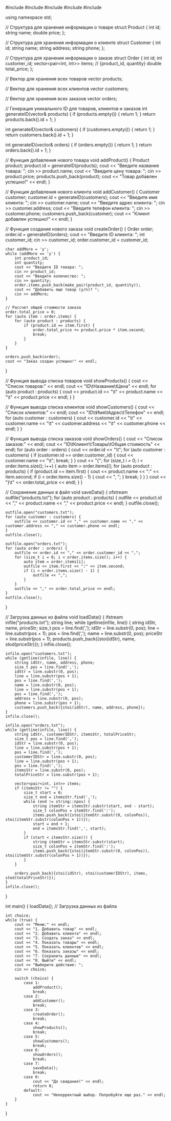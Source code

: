 #include <iostream>
#include <string>
#include <vector>
#include <map>
#include <fstream>

using namespace std;

// Структура для хранения информации о товаре
struct Product {
    int id;
    string name;
    double price;
};

// Структура для хранения информации о клиенте
struct Customer {
    int id;
    string name;
    string address;
    string phone;
};

// Структура для хранения информации о заказе
struct Order {
    int id;
    int customer_id;
    vector<pair<int, int>> items; // {product_id, quantity}
    double total_price;
};

// Вектор для хранения всех товаров
vector<Product> products;

// Вектор для хранения всех клиентов
vector<Customer> customers;

// Вектор для хранения всех заказов
vector<Order> orders;

// Генерация уникального ID для товаров, клиентов и заказов
int generateID(vector<Product>& products) {
    if (products.empty()) {
        return 1;
    }
    return products.back().id + 1;
}

int generateID(vector<Customer>& customers) {
    if (customers.empty()) {
        return 1;
    }
    return customers.back().id + 1;
}

int generateID(vector<Order>& orders) {
    if (orders.empty()) {
        return 1;
    }
    return orders.back().id + 1;
}

// Функция добавления нового товара
void addProduct() {
    Product product;
    product.id = generateID(products);
    cout << "Введите название товара: ";
    cin >> product.name;
    cout << "Введите цену товара: ";
    cin >> product.price;
    products.push_back(product);
    cout << "Товар добавлен успешно!" << endl;
}

// Функция добавления нового клиента
void addCustomer() {
    Customer customer;
    customer.id = generateID(customers);
    cout << "Введите имя клиента: ";
    cin >> customer.name;
    cout << "Введите адрес клиента: ";
    cin >> customer.address;
    cout << "Введите телефон клиента: ";
    cin >> customer.phone;
    customers.push_back(customer);
    cout << "Клиент добавлен успешно!" << endl;
}

// Функция создания нового заказа
void createOrder() {
    Order order;
    order.id = generateID(orders);
    cout << "Введите ID клиента: ";
    int customer_id;
    cin >> customer_id;
    order.customer_id = customer_id;

    char addMore = 'y';
    while (addMore == 'y') {
        int product_id;
        int quantity;
        cout << "Введите ID товара: ";
        cin >> product_id;
        cout << "Введите количество: ";
        cin >> quantity;
        order.items.push_back(make_pair(product_id, quantity));
        cout << "Добавить еще товар (y/n)? ";
        cin >> addMore;
    }

    // Рассчет общей стоимости заказа
    order.total_price = 0;
    for (auto item : order.items) {
        for (auto product : products) {
            if (product.id == item.first) {
                order.total_price += product.price * item.second;
                break;
            }
        }
    }

    orders.push_back(order);
    cout << "Заказ создан успешно!" << endl;
}

// Функция вывода списка товаров
void showProducts() {
    cout << "Список товаров:" << endl;
    cout << "ID\tНазвание\tЦена" << endl;
    for (auto product : products) {
        cout << product.id << "\t" << product.name << "\t" << product.price << endl;
    }
}

// Функция вывода списка клиентов
void showCustomers() {
    cout << "Список клиентов:" << endl;
    cout << "ID\tИмя\tАдрес\tТелефон" << endl;
    for (auto customer : customers) {
        cout << customer.id << "\t" << customer.name << "\t" << customer.address << "\t" << customer.phone << endl;
    }
}

// Функция вывода списка заказов
void showOrders() {
    cout << "Список заказов:" << endl;
    cout << "ID\tКлиент\tТовары\tОбщая стоимость" << endl;
    for (auto order : orders) {
        cout << order.id << "\t";
        for (auto customer : customers) {
            if (customer.id == order.customer_id) {
                cout << customer.name << "\t";
                break;
            }
        }
        cout << "{";
        for (size_t i = 0; i < order.items.size(); i++) {
            auto item = order.items[i];
            for (auto product : products) {
                if (product.id == item.first) {
                    cout << product.name << ":" << item.second;
                    if (i < order.items.size() - 1) {
                        cout << ", ";
                    }
                    break;
                }
            }
        }
        cout << "}\t" << order.total_price << endl;
    }
}

// Сохранение данных в файл
void saveData() {
    ofstream outfile("products.txt");
    for (auto product : products) {
        outfile << product.id << "," << product.name << "," << product.price << endl;
    }
    outfile.close();

    outfile.open("customers.txt");
    for (auto customer : customers) {
        outfile << customer.id << "," << customer.name << "," << customer.address << "," << customer.phone << endl;
    }
    outfile.close();

    outfile.open("orders.txt");
    for (auto order : orders) {
        outfile << order.id << "," << order.customer_id << ",";
        for (size_t i = 0; i < order.items.size(); i++) {
            auto item = order.items[i];
            outfile << item.first << ":" << item.second;
            if (i < order.items.size() - 1) {
                outfile << ",";
            }
        }
        outfile << "," << order.total_price << endl;
    }
    outfile.close();
}

// Загрузка данных из файла
void loadData() {
    ifstream infile("products.txt");
    string line;
    while (getline(infile, line)) {
        string idStr, name, priceStr;
        size_t pos = line.find(',');
        idStr = line.substr(0, pos);
        line = line.substr(pos + 1);
        pos = line.find(',');
        name = line.substr(0, pos);
        priceStr = line.substr(pos + 1);
        products.push_back({stoi(idStr), name, stod(priceStr)});
    }
    infile.close();

    infile.open("customers.txt");
    while (getline(infile, line)) {
        string idStr, name, address, phone;
        size_t pos = line.find(',');
        idStr = line.substr(0, pos);
        line = line.substr(pos + 1);
        pos = line.find(',');
        name = line.substr(0, pos);
        line = line.substr(pos + 1);
        pos = line.find(',');
        address = line.substr(0, pos);
        phone = line.substr(pos + 1);
        customers.push_back({stoi(idStr), name, address, phone});
    }
    infile.close();

    infile.open("orders.txt");
    while (getline(infile, line)) {
        string idStr, customerIDStr, itemsStr, totalPriceStr;
        size_t pos = line.find(',');
        idStr = line.substr(0, pos);
        line = line.substr(pos + 1);
        pos = line.find(',');
        customerIDStr = line.substr(0, pos);
        line = line.substr(pos + 1);
        pos = line.find(',');
        itemsStr = line.substr(0, pos);
        totalPriceStr = line.substr(pos + 1);

        vector<pair<int, int>> items;
        if (itemsStr != "") {
            size_t start = 0;
            size_t end = itemsStr.find(',');
            while (end != string::npos) {
                string itemStr = itemsStr.substr(start, end - start);
                size_t colonPos = itemStr.find(':');
                items.push_back({stoi(itemStr.substr(0, colonPos)), stoi(itemStr.substr(colonPos + 1))});
                start = end + 1;
                end = itemsStr.find(',', start);
            }
            if (start < itemsStr.size()) {
                string itemStr = itemsStr.substr(start);
                size_t colonPos = itemStr.find(':');
                items.push_back({stoi(itemStr.substr(0, colonPos)), stoi(itemStr.substr(colonPos + 1))});
            }
        }

        orders.push_back({stoi(idStr), stoi(customerIDStr), items, stod(totalPriceStr)});
    }
    infile.close();
}

int main() {
    loadData(); // Загрузка данных из файла

    int choice;
    while (true) {
        cout << "Меню:" << endl;
        cout << "1. Добавить товар" << endl;
        cout << "2. Добавить клиента" << endl;
        cout << "3. Создать заказ" << endl;
        cout << "4. Показать товары" << endl;
        cout << "5. Показать клиентов" << endl;
        cout << "6. Показать заказы" << endl;
        cout << "7. Сохранить данные" << endl;
        cout << "0. Выйти" << endl;
        cout << "Выберите действие: ";
        cin >> choice;

        switch (choice) {
            case 1:
                addProduct();
                break;
            case 2:
                addCustomer();
                break;
            case 3:
                createOrder();
                break;
            case 4:
                showProducts();
                break;
            case 5:
                showCustomers();
                break;
            case 6:
                showOrders();
                break;
            case 7:
                saveData();
                break;
            case 0:
                cout << "До свидания!" << endl;
                return 0;
            default:
                cout << "Некорректный выбор. Попробуйте еще раз." << endl;
        }
    }
}
